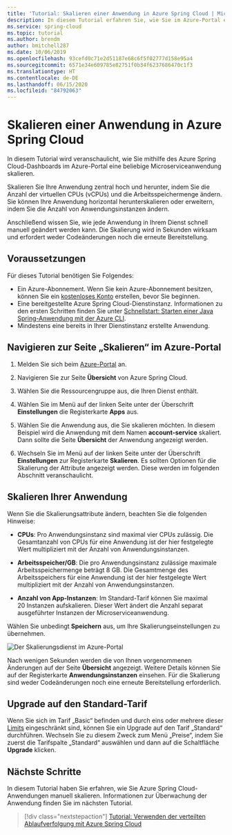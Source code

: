 ```yaml
---
title: 'Tutorial: Skalieren einer Anwendung in Azure Spring Cloud | Microsoft-Dokumentation'
description: In diesem Tutorial erfahren Sie, wie Sie im Azure-Portal eine Anwendung mit Azure Spring Cloud skalieren.
ms.service: spring-cloud
ms.topic: tutorial
ms.author: brendm
author: bmitchell287
ms.date: 10/06/2019
ms.openlocfilehash: 93cefd0c71e2d51187e68c6f5f02777d158e95a4
ms.sourcegitcommit: 6571e34e609785e82751f0b34f6237686470c1f3
ms.translationtype: HT
ms.contentlocale: de-DE
ms.lasthandoff: 06/15/2020
ms.locfileid: "84792063"
---
```

# <a name="scale-an-application-in-azure-spring-cloud"></a>Skalieren einer Anwendung in Azure Spring Cloud

In diesem Tutorial wird veranschaulicht, wie Sie mithilfe des Azure Spring Cloud-Dashboards im Azure-Portal eine beliebige Microserviceanwendung skalieren.

Skalieren Sie Ihre Anwendung zentral hoch und herunter, indem Sie die Anzahl der virtuellen CPUs (vCPUs) und die Arbeitsspeichermenge ändern. Sie können Ihre Anwendung horizontal herunterskalieren oder erweitern, indem Sie die Anzahl von Anwendungsinstanzen ändern.

Anschließend wissen Sie, wie jede Anwendung in Ihrem Dienst schnell manuell geändert werden kann. Die Skalierung wird in Sekunden wirksam und erfordert weder Codeänderungen noch die erneute Bereitstellung.

## <a name="prerequisites"></a>Voraussetzungen

Für dieses Tutorial benötigen Sie Folgendes:

* Ein Azure-Abonnement. Wenn Sie kein Azure-Abonnement besitzen, können Sie ein [kostenloses Konto](https://azure.microsoft.com/free/?WT.mc_id=A261C142F) erstellen, bevor Sie beginnen. 
* Eine bereitgestellte Azure Spring Cloud-Dienstinstanz.  Informationen zu den ersten Schritten finden Sie unter [Schnellstart: Starten einer Java Spring-Anwendung mit der Azure CLI](spring-cloud-quickstart-launch-app-cli.md).
* Mindestens eine bereits in Ihrer Dienstinstanz erstellte Anwendung.

## <a name="navigate-to-the-scale-page-in-the-azure-portal"></a>Navigieren zur Seite „Skalieren“ im Azure-Portal

1. Melden Sie sich beim [Azure-Portal](https://portal.azure.com) an.

1. Navigieren Sie zur Seite **Übersicht** von Azure Spring Cloud.

1. Wählen Sie die Ressourcengruppe aus, die Ihren Dienst enthält.

1. Wählen Sie im Menü auf der linken Seite unter der Überschrift **Einstellungen** die Registerkarte **Apps** aus.

1. Wählen Sie die Anwendung aus, die Sie skalieren möchten. In diesem Beispiel wird die Anwendung mit dem Namen **account-service** skaliert. Dann sollte die Seite **Übersicht** der Anwendung angezeigt werden.

1. Wechseln Sie im Menü auf der linken Seite unter der Überschrift **Einstellungen** zur Registerkarte **Skalieren**. Es sollten Optionen für die Skalierung der Attribute angezeigt werden. Diese werden im folgenden Abschnitt veranschaulicht.

## <a name="scale-your-application"></a>Skalieren Ihrer Anwendung

Wenn Sie die Skalierungsattribute ändern, beachten Sie die folgenden Hinweise:

* **CPUs**: Pro Anwendungsinstanz sind maximal vier CPUs zulässig. Die Gesamtanzahl von CPUs für eine Anwendung ist der hier festgelegte Wert multipliziert mit der Anzahl von Anwendungsinstanzen.

* **Arbeitsspeicher/GB**: Die pro Anwendungsinstanz zulässige maximale Arbeitsspeichermenge beträgt 8 GB. Die Gesamtmenge des Arbeitsspeichers für eine Anwendung ist der hier festgelegte Wert multipliziert mit der Anzahl von Anwendungsinstanzen.

* **Anzahl von App-Instanzen**: Im Standard-Tarif können Sie maximal 20 Instanzen aufskalieren. Dieser Wert ändert die Anzahl separat ausgeführter Instanzen der Microserviceanwendung.

Wählen Sie unbedingt **Speichern** aus, um Ihre Skalierungseinstellungen zu übernehmen.

![Der Skalierungsdienst im Azure-Portal](media/spring-cloud-tutorial-scale-manual/scale-up-out.png)

Nach wenigen Sekunden werden die von Ihnen vorgenommenen Änderungen auf der Seite **Übersicht** angezeigt. Weitere Details können Sie auf der Registerkarte **Anwendungsinstanzen** einsehen. Für die Skalierung sind weder Codeänderungen noch eine erneute Bereitstellung erforderlich.

## <a name="upgrade-to-the-standard-tier"></a>Upgrade auf den Standard-Tarif
Wenn Sie sich im Tarif „Basic“ befinden und durch eins oder mehrere dieser [Limits](spring-cloud-quotas.md) eingeschränkt sind, können Sie ein Upgrade auf den Tarif „Standard“ durchführen. Wechseln Sie zu diesem Zweck zum Menü „Preise“, indem Sie zuerst die Tarifspalte „Standard“ auswählen und dann auf die Schaltfläche **Upgrade** klicken.

## <a name="next-steps"></a>Nächste Schritte

In diesem Tutorial haben Sie erfahren, wie Sie Azure Spring Cloud-Anwendungen manuell skalieren. Informationen zur Überwachung der Anwendung finden Sie im nächsten Tutorial.

> [!div class="nextstepaction"]
> [Tutorial: Verwenden der verteilten Ablaufverfolgung mit Azure Spring Cloud](spring-cloud-tutorial-distributed-tracing.md)
